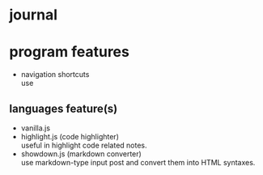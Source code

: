 # journal

# program features
- navigation shortcuts<br />
  use <kbd></kbd>

## languages feature(s)
- vanilla.js
- highlight.js (code highlighter)<br />
  useful in highlight code related notes.
- showdown.js (markdown converter)<br />
  use markdown-type input post and convert them into HTML syntaxes.